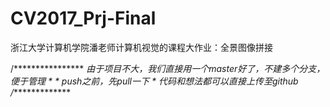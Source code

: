 ﻿# CV2017_Prj-Final
浙江大学计算机学院潘老师计算机视觉的课程大作业：全景图像拼接


/****************
*由于项目不大，我们直接用一个master好了，不建多个分支，便于管理
*
*
*push之前，先pull一下
*
*代码和想法都可以直接上传至github
/****************